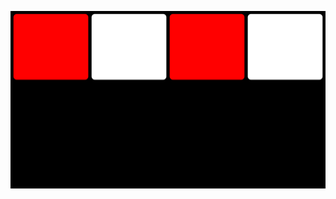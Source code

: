 ![Preview](https://raw.githubusercontent.com/FJrodafo/University/main/Languages/HTML-CSS-JS/Responsive_layout_flex_wrap/Assets/Preview.png)